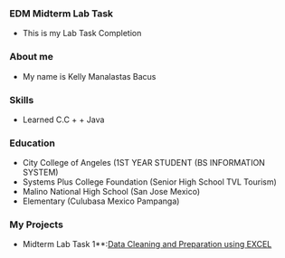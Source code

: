 ### EDM Midterm Lab Task 
- This is my Lab Task Completion
### About me
- My name is Kelly Manalastas Bacus
### Skills 
-  Learned C.C + + Java
### Education 
- City College of Angeles (1ST YEAR STUDENT (BS INFORMATION SYSTEM)
- Systems Plus College Foundation (Senior High School TVL Tourism)
- Malino National High School (San Jose Mexico)
- Elementary (Culubasa Mexico Pampanga)
### My Projects
- Midterm Lab Task 1**:[Data Cleaning and Preparation using EXCEL](https://github.com/kbacus24-0576/EDM-PORTFOLIO-KELLY/tree/main/Midterm%20task#readme)

